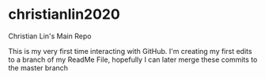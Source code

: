 # christianlin2020
Christian Lin's Main Repo

This is my very first time interacting with GitHub. I'm creating my first edits to a branch of my ReadMe File, hopefully I can later merge these commits to the master branch
